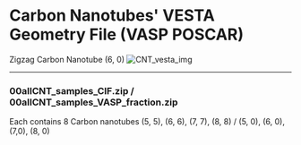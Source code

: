 # Carbon Nanotubes' VESTA Geometry File (VASP POSCAR)

Zigzag Carbon Nanotube (6, 0)
![CNT_vesta_img](CNT_60_img.jpg)

***

### 00allCNT_samples_CIF.zip / 00allCNT_samples_VASP_fraction.zip
Each contains 8 Carbon nanotubes (5, 5), (6, 6), (7, 7), (8, 8) / (5, 0), (6, 0), (7,0), (8, 0)
